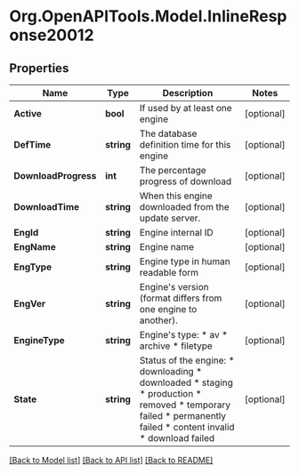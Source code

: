 
# Org.OpenAPITools.Model.InlineResponse20012

## Properties

Name | Type | Description | Notes
------------ | ------------- | ------------- | -------------
**Active** | **bool** | If used by at least one engine | [optional] 
**DefTime** | **string** | The database definition time for this engine | [optional] 
**DownloadProgress** | **int** | The percentage progress of download | [optional] 
**DownloadTime** | **string** | When this engine downloaded from the update server. | [optional] 
**EngId** | **string** | Engine internal ID | [optional] 
**EngName** | **string** | Engine name | [optional] 
**EngType** | **string** | Engine type in human readable form | [optional] 
**EngVer** | **string** | Engine&#39;s version (format differs from one engine to another). | [optional] 
**EngineType** | **string** | Engine&#39;s type:    * av   * archive   * filetype  | [optional] 
**State** | **string** | Status of the engine:   * downloading   * downloaded   * staging   * production   * removed   * temporary failed   * permanently failed   * content invalid   * download failed  | [optional] 

[[Back to Model list]](../README.md#documentation-for-models)
[[Back to API list]](../README.md#documentation-for-api-endpoints)
[[Back to README]](../README.md)

